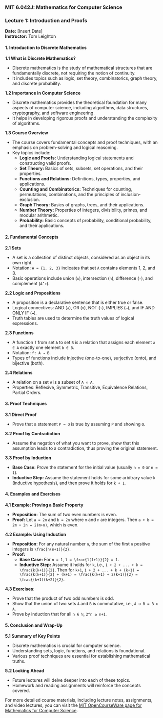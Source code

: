### MIT 6.042J: Mathematics for Computer Science
### Lecture 1: Introduction and Proofs

**Date:** [Insert Date]  
**Instructor:** Tom Leighton

#### 1. Introduction to Discrete Mathematics

**1.1 What is Discrete Mathematics?**
- Discrete mathematics is the study of mathematical structures that are fundamentally discrete, not requiring the notion of continuity.
- It includes topics such as logic, set theory, combinatorics, graph theory, and discrete probability.

**1.2 Importance in Computer Science**
- Discrete mathematics provides the theoretical foundation for many aspects of computer science, including algorithms, data structures, cryptography, and software engineering.
- It helps in developing rigorous proofs and understanding the complexity of algorithms.

**1.3 Course Overview**
- The course covers fundamental concepts and proof techniques, with an emphasis on problem-solving and logical reasoning.
- Key topics include:
  - **Logic and Proofs:** Understanding logical statements and constructing valid proofs.
  - **Set Theory:** Basics of sets, subsets, set operations, and their properties.
  - **Functions and Relations:** Definitions, types, properties, and applications.
  - **Counting and Combinatorics:** Techniques for counting, permutations, combinations, and the principles of inclusion-exclusion.
  - **Graph Theory:** Basics of graphs, trees, and their applications.
  - **Number Theory:** Properties of integers, divisibility, primes, and modular arithmetic.
  - **Probability:** Basic concepts of probability, conditional probability, and their applications.

#### 2. Fundamental Concepts

**2.1 Sets**
- A set is a collection of distinct objects, considered as an object in its own right.
- Notation: `A = {1, 2, 3}` indicates that set `A` contains elements 1, 2, and 3.
- Basic operations include union (`∪`), intersection (`∩`), difference (`-`), and complement (`A^c`).

**2.2 Logic and Propositions**
- A proposition is a declarative sentence that is either true or false.
- Logical connectives: AND (`∧`), OR (`∨`), NOT (`¬`), IMPLIES (`→`), and IF AND ONLY IF (`↔`).
- Truth tables are used to determine the truth values of logical expressions.

**2.3 Functions**
- A function `f` from set `A` to set `B` is a relation that assigns each element `a ∈ A` exactly one element `b ∈ B`.
- Notation: `f: A → B`.
- Types of functions include injective (one-to-one), surjective (onto), and bijective (both).

**2.4 Relations**
- A relation on a set `A` is a subset of `A × A`.
- Properties: Reflexive, Symmetric, Transitive, Equivalence Relations, Partial Orders.

#### 3. Proof Techniques

**3.1 Direct Proof**
- Prove that a statement `P → Q` is true by assuming `P` and showing `Q`.

**3.2 Proof by Contradiction**
- Assume the negation of what you want to prove, show that this assumption leads to a contradiction, thus proving the original statement.

**3.3 Proof by Induction**
- **Base Case:** Prove the statement for the initial value (usually `n = 0` or `n = 1`).
- **Inductive Step:** Assume the statement holds for some arbitrary value `k` (inductive hypothesis), and then prove it holds for `k + 1`.

#### 4. Examples and Exercises

**4.1 Example: Proving a Basic Property**
- **Proposition:** The sum of two even numbers is even.
- **Proof:** Let `a = 2m` and `b = 2n` where `m` and `n` are integers. Then `a + b = 2m + 2n = 2(m+n)`, which is even.

**4.2 Example: Using Induction**
- **Proposition:** For any natural number `n`, the sum of the first `n` positive integers is `\frac{n(n+1)}{2}`.
- **Proof:**
  - **Base Case:** For `n = 1`, `1 = \frac{1(1+1)}{2} = 1`.
  - **Inductive Step:** Assume it holds for `k`, i.e., `1 + 2 + ... + k = \frac{k(k+1)}{2}`. Then for `k+1`, `1 + 2 + ... + k + (k+1) = \frac{k(k+1)}{2} + (k+1) = \frac{k(k+1) + 2(k+1)}{2} = \frac{(k+1)(k+2)}{2}`.

**4.3 Exercises:**
- Prove that the product of two odd numbers is odd.
- Show that the union of two sets `A` and `B` is commutative, i.e., `A ∪ B = B ∪ A`.
- Prove by induction that for all `n ∈ ℕ`, `2^n ≥ n+1`.

#### 5. Conclusion and Wrap-Up

**5.1 Summary of Key Points**
- Discrete mathematics is crucial for computer science.
- Understanding sets, logic, functions, and relations is foundational.
- Various proof techniques are essential for establishing mathematical truths.

**5.2 Looking Ahead**
- Future lectures will delve deeper into each of these topics.
- Homework and reading assignments will reinforce the concepts covered.

For more detailed course materials, including lecture notes, assignments, and video lectures, you can visit the [MIT OpenCourseWare page for Mathematics for Computer Science](https://ocw.mit.edu/courses/6-042j-mathematics-for-computer-science-fall-2010/pages/readings/).
